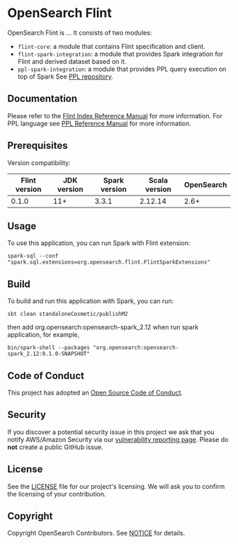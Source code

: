 # OpenSearch Flint

OpenSearch Flint is ... It consists of two modules:

- `flint-core`: a module that contains Flint specification and client.
- `flint-spark-integration`: a module that provides Spark integration for Flint and derived dataset based on it.
- `ppl-spark-integration`: a module that provides PPL query execution on top of Spark See [PPL repository](https://github.com/opensearch-project/piped-processing-language).

## Documentation

Please refer to the [Flint Index Reference Manual](./docs/index.md) for more information.
For PPL language see [PPL Reference Manual](https://github.com/opensearch-project/sql/blob/main/docs/user/ppl/index.rst) for more information.

## Prerequisites

Version compatibility:

| Flint version | JDK version | Spark version | Scala version | OpenSearch |
|---------------|-------------|---------------|---------------|------------|
| 0.1.0         | 11+         | 3.3.1         | 2.12.14       | 2.6+       |

## Usage

To use this application, you can run Spark with Flint extension:

```
spark-sql --conf "spark.sql.extensions=org.opensearch.flint.FlintSparkExtensions"
```

## Build

To build and run this application with Spark, you can run:

```
sbt clean standaloneCosmetic/publishM2
```
then add org.opensearch:opensearch-spark_2.12 when run spark application, for example,
```
bin/spark-shell --packages "org.opensearch:opensearch-spark_2.12:0.1.0-SNAPSHOT"
```

## Code of Conduct

This project has adopted an [Open Source Code of Conduct](./CODE_OF_CONDUCT.md).

## Security

If you discover a potential security issue in this project we ask that you notify AWS/Amazon Security via our [vulnerability reporting page](http://aws.amazon.com/security/vulnerability-reporting/). Please do **not** create a public GitHub issue.

## License

See the [LICENSE](./LICENSE.txt) file for our project's licensing. We will ask you to confirm the licensing of your contribution.

## Copyright

Copyright OpenSearch Contributors. See [NOTICE](./NOTICE) for details.
